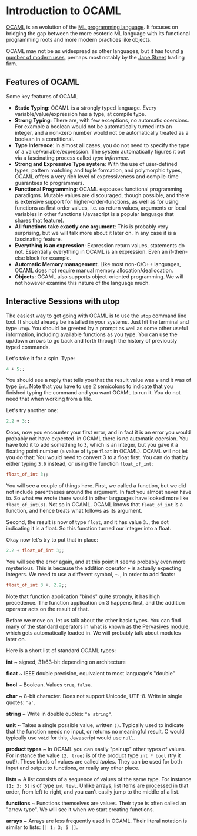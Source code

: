 # Introduction to OCAML

[OCAML](http://ocaml.org/) is an evolution of the [ML programming language](https://en.wikipedia.org/wiki/ML_(programming_language)). It focuses on bridging the gap between the more esoteric ML language with its functional programming roots and more modern practices like objects.

OCAML may not be as widespread as other languages, but it has found [a number of modern uses](http://ocaml.org/learn/success.html), perhaps most notably by the [Jane Street](https://www.janestreet.com/) trading firm.

## Features of OCAML

Some key features of OCAML

- **Static Typing**: OCAML is a strongly typed language. Every variable/value/expression has a type, at compile type.
- **Strong Typing**: There are, with few exceptions, no automatic coersions. For example a boolean would not be automatically turned into an integer, and a non-zero number would not be automatically treated as a boolean in a conditional.
- **Type Inference**: In almost all cases, you do not need to specify the type of a value/variable/expression. The system automatically figures it out via a fascinating process called *type inference*.
- **Strong and Expressive Type system**: With the use of user-defined types, pattern matching and tuple formation, and polymorphic types, OCAML offers a very rich level of expressiveness and compile-time guarantees to programmers.
- **Functional Programming**: OCAML espouses functional programming paradigms. Mutable values are discouraged, though possible, and there is extensive support for higher-order-functions, as well as for using functions as first order values, i.e. as return values, arguments or local variables in other functions (Javascript is a popular language that shares that feature).
- **All functions take exactly one argument**: This is probably very surprising, but we will talk more about it later on. In any case it is a fascinating feature.
- **Everything is an expression**: Expression return values, statements do not. Essentially everything in OCAML is an expression. Even an if-then-else block for example.
- **Automatic Memory management**. Like most non-C/C++ languages, OCAML does not require manual memory allocation/deallocation.
- **Objects**: OCAML also supports object-oriented programming. We will not however examine this nature of the language much.

## Interactive Sessions with utop

The easiest way to get going with OCAML is to use the `utop` command line tool. It should already be installed in your systems. Just hit the terminal and type `utop`. You should be greeted by a prompt as well as some other useful information, including available functions as you type. You can use the up/down arrows to go back and forth through the history of previously typed commands.

Let's take it for a spin. Type:

```ocaml
4 + 5;;
```

You should see a reply that tells you that the result value was `9` and it was of type `int`. Note that you have to use 2 semicolons to indicate that you finished typing the command and you want OCAML to run it. You do not need that when working from a file.

Let's try another one:

```ocaml
2.2 + 3;;
```

Oops, now you encounter your first error, and in fact it is an error you would probably not have expected. in OCAML there is no automatic coersion. You have told it to add something to `3`, which is an integer, but you gave it a floating point number (a value of type `float` in OCAML). OCAML will not let you do that: You would need to convert 3 to a float first. You can do that by either typing `3.0` instead, or using the function `float_of_int`:

```ocaml
float_of_int 3;;
```

You will see a couple of things here. First, we called a function, but we did not include parentheses around the argument. In fact you almost never have to. So what we wrote there would in other languages have looked more like `float_of_int(3)`. Not so in OCAML. OCAML knows that `float_of_int` is a function, and hence treats what follows as its argument.

Second, the result is now of type `float`, and it has value `3.`, the dot indicating it is a float. So this function turned our integer into a float.

Okay now let's try to put that in place:

```ocaml
2.2 + float_of_int 3;;
```

You will see the error again, and at this point it seems probably even more mysterious. This is because the addition operator `+` is actually expecting integers. We need to use a different symbol, `+.`, in order to add floats:

```ocaml
float_of_int 3 +. 2.2;;
```

Note that function application "binds" quite strongly, it has high precedence. The function application on 3 happens first, and the addition operator acts on the result of that.

Before we move on, let us talk about the other basic types. You can find many of the standard operators in what is known as the [Pervasives module](http://caml.inria.fr/pub/docs/manual-ocaml/libref/Pervasives.html), which gets automatically loaded in. We will probably talk about modules later on.

Here is a short list of standard OCAML types:

**int**
  ~ signed, 31/63-bit depending on architecture

**float**
  ~ IEEE double precision, equivalent to most language's "double"

**bool**
  ~ Boolean. Values `true`, `false`.

**char**
  ~ 8-bit character. Does not support Unicode, UTF-8. Write in single quotes: `'a'`.

**string**
  ~ Write in double quotes: `"a string"`.

**unit**
  ~ Takes a single possible value, written `()`. Typically used to indicate that the function needs no input, or returns no meaningful result. C would typically use `void` for this, Javascript would use `null`.

**product types**
  ~ In OCAML you can easily "pair up" other types of values. For instance the value `(2, true)` is of the product type `int * bool` (try it out!). These kinds of values are called *tuples*. They can be used for both input and output to functions, or really any other place.

**lists**
  ~ A list consists of a sequence of values of the same type. For instance `[1; 3; 5]` is of type `int list`. Unlike arrays, list items are processed in that order, from left to right, and you can't easily jump to the middle of a list.

**functions**
  ~ Functions themselves are values. Their type is often called an "arrow type". We will see it when we start creating functions.

**arrays**
  ~ Arrays are less frequently used in OCAML. Their literal notation is similar to lists: `[| 1; 3; 5 |]`.

